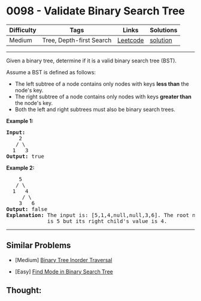 # 0098 - Validate Binary Search Tree

Difficulty  | Tags | Links | Solutions
----------- | ---- | ----- | -----
Medium | Tree, Depth-first Search | [Leetcode](https://leetcode.com/problems/validate-binary-search-tree) | [solution](https://leetcode.com/problems/validate-binary-search-tree/solution/)


-----------

<p>Given a binary tree, determine if it is a valid binary search tree (BST).</p>

<p>Assume a BST is defined as follows:</p>

<ul>
	<li>The left subtree of a node contains only nodes with keys <strong>less than</strong> the node&#39;s key.</li>
	<li>The right subtree of a node contains only nodes with keys <strong>greater than</strong> the node&#39;s key.</li>
	<li>Both the left and right subtrees must also be binary search trees.</li>
</ul>

<p><strong>Example 1:</strong></p>

<pre>
<strong>Input:</strong>
    2
   / \
  1   3
<strong>Output:</strong> true
</pre>

<p><strong>Example 2:</strong></p>

<pre>
    5
   / \
  1   4
&nbsp;    / \
&nbsp;   3   6
<strong>Output:</strong> false
<strong>Explanation:</strong> The input is: [5,1,4,null,null,3,6]. The root node&#39;s value
&nbsp;            is 5 but its right child&#39;s value is 4.
</pre>


-----------


## Similar Problems

- [Medium] [Binary Tree Inorder Traversal](binary-tree-inorder-traversal)

- [Easy] [Find Mode in Binary Search Tree](find-mode-in-binary-search-tree)




## Thought:
